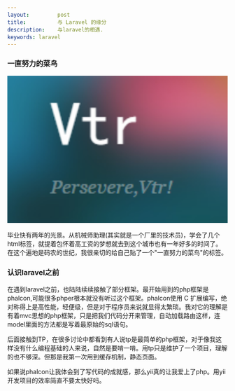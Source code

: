 ```yaml
---
layout:         post
title:          与 Laravel 的缘分
description:    与laravel的相遇.
keywords: laravel
--- 
```


### 一直努力的菜鸟 ###

  <img src="/images/posts/laravel/vtr.png" alt="VTR" class="img-center" width="580px" />

  毕业快有两年的光景。从机械师助理(其实就是一个厂里的技术员)，学会了几个html标签，就提着包怀着高工资的梦想就去到这个城市也有一年好多的时间了。在这个遍地是码农的世纪，我很亲切的给自己贴了一个"一直努力的菜鸟"的标签。

### 认识laravel之前 ###

   在遇到laravel之前，也陆陆续续接触了部分框架。最开始用到的php框架是phalcon,可能很多phper根本就没有听过这个框架。phalcon使用 C 扩展编写，绝对称得上是高性能，轻便级，但是对于程序员来说就显得太繁琐。我对它的理解是有着mvc思想的php框架，只是把我们代码分开来管理，自动加载路由这样，连model里面的方法都是写着最原始的sql语句。

   后面接触到TP，在很多讨论中都看到有人说tp是最简单的php框架，对于像我这样没有什么编程基础的人来说，自然是要啃一啃。用tp只是维护了一个项目，理解的也不够深。但那是我第一次用到缓存机制，静态页面。

   如果说phalcon让我体会到了写代码的成就感，那么yii真的让我爱上了php。用yii开发项目的效率简直不要太快好吗。
